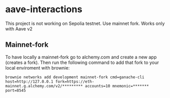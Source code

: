 # aave-interactions

This project is not working on Sepolia testnet. Use mainnet fork.
Works only with Aave v2




## Mainnet-fork
To have locally a mainnet-fork go to alchemy.com and create a new app (creates a fork). Then run the following command to add that fork to your local enviroment with brownie:
```
brownie networks add development mainnet-fork cmd=ganache-cli host=http://127.0.0.1 fork=https://eth-mainnet.g.alchemy.com/v2/********* accounts=10 mnemonic=******* port=8545
```
